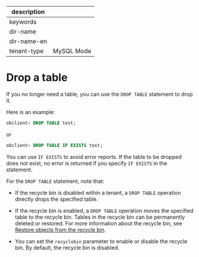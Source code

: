 |description||
|---|---|
|keywords||
|dir-name||
|dir-name-en||
|tenant-type|MySQL Mode|

# Drop a table

If you no longer need a table, you can use the `DROP TABLE` statement to drop it.

Here is an example:

```sql
obclient> DROP TABLE test;
```

or

```sql
obclient> DROP TABLE IF EXISTS test;
```

You can use `IF EXISTS` to avoid error reports. If the table to be dropped does not exist, no error is returned if you specify `IF EXISTS` in the statement.

For the `DROP TABLE` statement, note that:

* If the recycle bin is disabled within a tenant, a `DROP TABLE` operation directly drops the specified table.

* If the recycle bin is enabled, a `DROP TABLE` operation moves the specified table to the recycle bin. Tables in the recycle bin can be permanently deleted or restored. For more information about the recycle bin, see [Restore objects from the recycle bin](../../../../600.manage/400.high-availability/500.recyclebin-management/400.restore-the-recyclebin-objects.md).

* You can set the `recyclebin` parameter to enable or disable the recycle bin. By default, the recycle bin is disabled.
